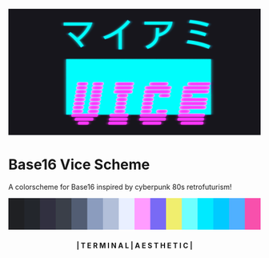 ![Vice](./vice.png)

# Base16 Vice Scheme

A colorscheme for Base16 inspired by cyberpunk 80s retrofuturism!

![vice colors](./vice-colors.png)

<h4 style="text-align: center">
| T E R M I N A L | A E S T H E T I C |
</h4>
